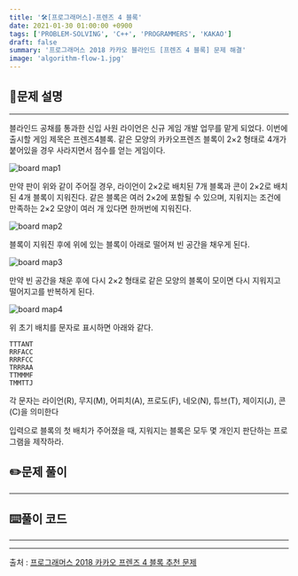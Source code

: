 ```yaml
---
title: '🛠️[프로그래머스]-프렌즈 4 블록'
date: 2021-01-30 01:00:00 +0900
tags: ['PROBLEM-SOLVING', 'C++', 'PROGRAMMERS', 'KAKAO']
draft: false
summary: '프로그래머스 2018 카카오 블라인드 [프렌즈 4 블록] 문제 해결'
image: 'algorithm-flow-1.jpg'
---
```


## 📖문제 설명
---
블라인드 공채를 통과한 신입 사원 라이언은 신규 게임 개발 업무를 맡게 되었다. 이번에 출시할 게임 제목은 프렌즈4블록.
같은 모양의 카카오프렌즈 블록이 2×2 형태로 4개가 붙어있을 경우 사라지면서 점수를 얻는 게임이다.

![board map1](../../assets/img/programmers/pang1.png)

만약 판이 위와 같이 주어질 경우, 라이언이 2×2로 배치된 7개 블록과 콘이 2×2로 배치된 4개 블록이 지워진다. 같은 블록은 여러 2×2에 포함될 수 있으며, 지워지는 조건에 만족하는 2×2 모양이 여러 개 있다면 한꺼번에 지워진다.

![board map2](../../assets/img/programmers/pang2.png)

블록이 지워진 후에 위에 있는 블록이 아래로 떨어져 빈 공간을 채우게 된다.

![board map3](../../assets/img/programmers/pang3.png)

만약 빈 공간을 채운 후에 다시 2×2 형태로 같은 모양의 블록이 모이면 다시 지워지고 떨어지고를 반복하게 된다.

![board map4](../../assets/img/programmers/pang4.png)

위 초기 배치를 문자로 표시하면 아래와 같다.

    TTTANT
    RRFACC
    RRRFCC
    TRRRAA
    TTMMMF
    TMMTTJ

각 문자는 라이언(R), 무지(M), 어피치(A), 프로도(F), 네오(N), 튜브(T), 제이지(J), 콘(C)을 의미한다

입력으로 블록의 첫 배치가 주어졌을 때, 지워지는 블록은 모두 몇 개인지 판단하는 프로그램을 제작하라.

## ✏️문제 풀이
___

## ⌨️풀이 코드
---

-----
출처 : [프로그래머스 2018 카카오 프렌즈 4 블록 추천 문제](https://programmers.co.kr/learn/courses/30/lessons/17679)